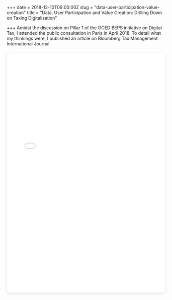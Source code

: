 +++
date = 2018-12-10T09:00:00Z
slug = "data-user-participation-value-creation"
title = "Data, User Participation and Value Creation: Drilling Down on Taxing Digitalization"

+++
Amidst the discussion on Pillar 1 of the OCED BEPS initiative on Digital Tax, I attended the public consultation in Paris in April 2018. To detail what my thinkings were, I published an article on Bloomberg Tax Management International Journal.

<div style="position: relative; width: 100%; height: 0; padding-top: 141.4286%; padding-bottom: 48px; box-shadow: 0 2px 8px 0 rgba(63,69,81,0.16); margin-top: 1.6em; margin-bottom: 0.9em; overflow: hidden; border-radius: 8px; will-change: transform;"> <iframe style="position: absolute; width: 100%; height: 100%; top: 0; left: 0; border: none; padding: 0;margin: 0;" src="[https://drive.google.com/file/d/1Hwh9vpnutSDyeng0ju4gsTUvCOf1E0eJ/view](https://drive.google.com/file/d/1Hwh9vpnutSDyeng0ju4gsTUvCOf1E0eJ/view "https://drive.google.com/file/d/1Hwh9vpnutSDyeng0ju4gsTUvCOf1E0eJ/view")"> </iframe> </div>